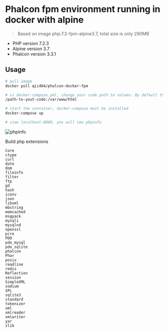 # Phalcon fpm environment running in docker with alpine

> Based on image php:7.2-fpm-alpine3.7, total size is only 290MB


- PHP version 7.2.3
- Alpine version 3.7
- Phalcon version 3.3.1


## Usage

```bash
# pull image
docker pull qii404/phalcon-docker-fpm

# vi docker-compose.yml, change your code path to volumn. By default there is only a inedx.php in /var/www/html
/path-to-yout-code:/var/www/html

# start the container, docker-compose must be installed
docker-compose up

# view localhost:8088, you will see phpinfo
```

![phpinfo](http://7xsudm.com1.z0.glb.clouddn.com/%E6%B7%B1%E5%BA%A6%E6%88%AA%E5%9B%BE_%E9%80%89%E6%8B%A9%E5%8C%BA%E5%9F%9F_20180309174642.png)


Build php extensions

```
Core
ctype
curl
date
dom
fileinfo
filter
ftp
gd
hash
iconv
json
libxml
mbstring
memcached
msgpack
mysqli
mysqlnd
openssl
pcre
PDO
pdo_mysql
pdo_sqlite
phalcon
Phar
posix
readline
redis
Reflection
session
SimpleXML
sodium
SPL
sqlite3
standard
tokenizer
xml
xmlreader
xmlwriter
yar
zlib
```
